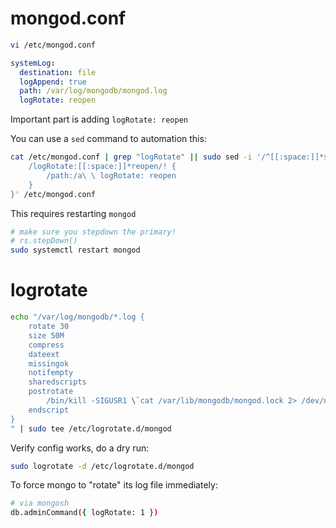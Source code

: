 # mongod.conf

```sh
vi /etc/mongod.conf
```

```yaml
systemLog:
  destination: file
  logAppend: true
  path: /var/log/mongodb/mongod.log
  logRotate: reopen
```

Important part is adding `logRotate: reopen`

You can use a `sed` command to automation this:

```sh
cat /etc/mongod.conf | grep "logRotate" || sudo sed -i '/^[[:space:]]*systemLog:/,/^[^[:space:]]/ {
    /logRotate:[[:space:]]*reopen/! {
        /path:/a\ \ logRotate: reopen
    }
}' /etc/mongod.conf
```

This requires restarting `mongod`

```sh
# make sure you stepdown the primary!
# rs.stepDown()
sudo systemctl restart mongod
```

# logrotate

```sh
echo "/var/log/mongodb/*.log {
    rotate 30
    size 50M
    compress
    dateext
    missingok
    notifempty
    sharedscripts
    postrotate
        /bin/kill -SIGUSR1 \`cat /var/lib/mongodb/mongod.lock 2> /dev/null\` 2> /dev/null || true
    endscript
}
" | sudo tee /etc/logrotate.d/mongod
```

Verify config works, do a dry run:

```sh
sudo logrotate -d /etc/logrotate.d/mongod
```

To force mongo to "rotate" its log file immediately:

```sh
# via mongosh
db.adminCommand({ logRotate: 1 })
```